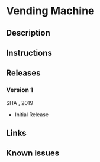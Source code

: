 # Vending Machine

## Description


## Instructions



## Releases
### Version 1
SHA [](https://github.com/highfidelity/hifi-content/pull/311/commits/)
, 2019
- Initial Release


## Links

## Known issues


